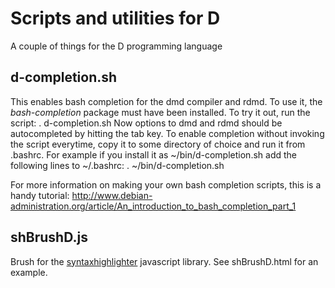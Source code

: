Scripts and utilities for D
================================
A couple of things for the D programming language

d-completion.sh
--------------------------------
This enables bash completion for the dmd compiler and rdmd. To use it, the *bash-completion* package must have been installed. To try it out, run the script:
    . d-completion.sh
Now options to dmd and rdmd should be autocompleted by hitting the tab key. To enable completion without invoking the script everytime, copy it to some directory of choice and run it from .bashrc. For example if you install it as ~/bin/d-completion.sh add the following lines to ~/.bashrc:
    . ~/bin/d-completion.sh

For more information on making your own bash completion scripts, this is a handy tutorial: http://www.debian-administration.org/article/An_introduction_to_bash_completion_part_1

shBrushD.js 
--------------------------------
Brush for the [syntaxhighlighter](http://alexgorbatchev.com/SyntaxHighlighter/) javascript library. See shBrushD.html for an example.
